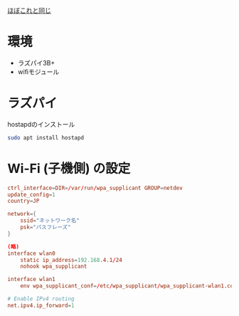 [ほぼこれと同じ](https://www.raspberrypi.com/documentation/computers/configuration.html#setting-up-a-routed-wireless-access-point)
# 環境
- ラズパイ3B+
- wifiモジュール

# ラズパイ

hostapdのインストール
```bash
sudo apt install hostapd
```

# Wi-Fi (子機側) の設定
```:/etc/wpa_supplicant/wpa_supplicant-wlan1.conf
ctrl_interface=DIR=/var/run/wpa_supplicant GROUP=netdev
update_config=1
country=JP

network={
    ssid="ネットワーク名"
    psk="パスフレーズ"
}
```

```:/etc/dhcpd.conf
(略)
interface wlan0
    static ip_address=192.168.4.1/24
    nohook wpa_supplicant

interface wlan1
    env wpa_supplicant_conf=/etc/wpa_supplicant/wpa_supplicant-wlan1.conf
```

```:/etc/sysctl.d/routed-ap.conf
# Enable IPv4 routing
net.ipv4.ip_forward=1
```
